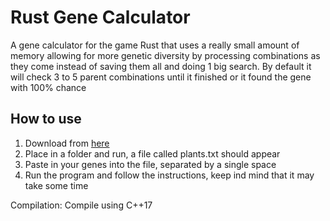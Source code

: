# Rust Gene Calculator
A gene calculator for the game Rust that uses a really small amount of memory allowing for more genetic diversity by processing combinations as they come instead of saving them all and doing 1 big search. By default it will check 3 to 5 parent combinations until it finished or it found the gene with 100% chance
## How to use
1. Download from [here](https://github.com/fl1k/Rust-Gene-Calculator/releases)
2. Place in a folder and run, a file called plants.txt should appear
3. Paste in your genes into the file, separated by a single space
4. Run the program and follow the instructions, keep ind mind that it may take some time

Compilation: Compile using C++17
